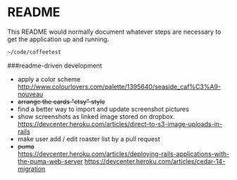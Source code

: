 README
== 

This README would normally document whatever steps are necessary to get the
application up and running.

```sh
~/code/coffeetest
```

###readme-driven development
+ apply a color scheme  
  http://www.colourlovers.com/palette/1395640/seaside_caf%C3%A9-nouveau
+ <del>arrange the cards "etsy" style</del>
+ find a better way to import and update screenshot pictures
+ show screenshots as linked image stored on dropbox.
  https://devcenter.heroku.com/articles/direct-to-s3-image-uploads-in-rails
+ make user add / edit roaster list by a pull request
+ <del>puma</del>  
  https://devcenter.heroku.com/articles/deploying-rails-applications-with-the-puma-web-server
  https://devcenter.heroku.com/articles/cedar-14-migration
